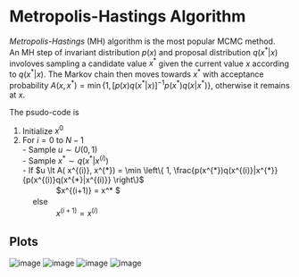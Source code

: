# Metropolis-Hastings Algorithm

*Metropolis-Hastings* (MH) algorithm is the most popular MCMC method.  
An MH step of invariant distribution $`p(x)`$ and proposal distribution $`q(x^* | x) `$ involoves sampling a candidate value $`x^* `$ given the current value $` x `$ according to $` q(x^* | x) `$.
The Markov chain then moves towards $` x^* `$ with acceptance probability $` A(x,x^* ) = \min \left\{ 1, [p(x)q(x^* | x)]^{-1} p(x^* ) q(x| x^* ) \right\} `$, otherwise it remains at $` x `$.   

The psudo-code is   

1. Initialize $x^{0}$
2. For $i=0$ to $N-1$  
       - Sample $u \sim U(0,1)$  
       - Sample $x^* \sim q(x^* | x^{(i)})$  
       - If $`u \lt  A( x^{(i)}, x^{*})  = \min \left\{ 1, \frac{p(x^{*})q(x^{(i)}|x^{*}}{p(x^{(i)}q(x^{*}|x^{(i)}}  \right\}`$  
                   　　　　 $x^{(i+1)} = x^* $  
        　 else  
                   　　　　 $x^{(i+1)} = x^{(i)}$ 
                  
    
## Plots

![image](https://github.com/shkim99stat/Bayesian-Inference/assets/83656698/e06359c6-8c90-45c0-81d9-5de27a3cfa1b)
![image](https://github.com/shkim99stat/Bayesian-Inference/assets/83656698/ceca2eb2-675d-46e2-b979-cfee1ea0a3fb)
![image](https://github.com/shkim99stat/Bayesian-Inference/assets/83656698/d15591fb-8cb3-4c96-9033-c34b0254bbe5)
![image](https://github.com/shkim99stat/Bayesian-Inference/assets/83656698/d3fdd74e-3bd9-441d-b1e2-c74ee4f05105)

